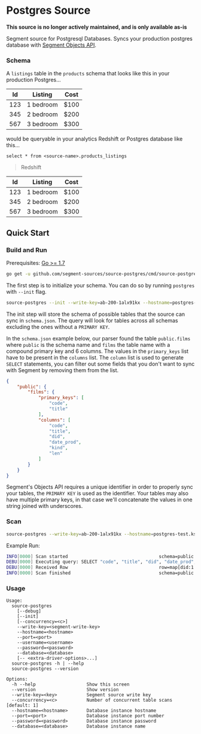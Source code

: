# Postgres Source

**This source is no longer actively maintained, and is only available as-is**

Segment source for Postgresql Databases. Syncs your production postgres database with [Segment Objects API](https://github.com/segmentio/objects-go).

### Schema
A `listings` table in the `products` schema that looks like this in your production Postgres...

| Id  | Listing    | Cost  |
| ----|:-----------:|:-----:|
| 123 | 1 bedroom   | $100|
| 345 | 2 bedroom   | $200|
| 567 | 3 bedroom   | $300|

would be queryable in your analytics Redshift or Postgres database like this...

```select * from <source-name>.products_listings```

> Redshift

| Id  | Listing    | Cost  |
| ----|:-----------:|:-----:|
| 123 | 1 bedroom   | $100|
| 345 | 2 bedroom   | $200|
| 567 | 3 bedroom   | $300|


## Quick Start

### Build and Run
Prerequisites: [Go >= 1.7](https://golang.org/doc/install)

```bash
go get -u github.com/segment-sources/source-postgres/cmd/source-postgres/
```

The first step is to initialize your schema. You can do so by running `postgres` with `--init` flag.
```bash
source-postgres --init --write-key=ab-200-1alx91kx --hostname=postgres-test.ksdg31bcms.us-west-2.rds.amazonaws.com --port=5432 --username=segment --password=cndgks8102baajls --database=segment -- sslmode=prefer
```
The init step will store the schema of possible tables that the source can sync in `schema.json`. The query will look for tables across all schemas excluding the ones without a `PRIMARY KEY`.

In the `schema.json` example below, our parser found the table `public.films` where `public` is the schema name and `films` the table name with a compound primary key and 6 columns. The values in the `primary_keys` list have to be present in the `columns` list. The `column` list is used to generate `SELECT` statements, you can filter out some fields that you don't want to sync with Segment by removing them from the list.
```json
{
	"public": {
		"films": {
			"primary_keys": [
				"code",
				"title"
			],
			"columns": [
				"code",
				"title",
				"did",
				"date_prod",
				"kind",
				"len"
			]
		}
	}
}
```


Segment's Objects API requires a unique identifier in order to properly sync your tables, the `PRIMARY KEY` is used as the identifier. Your tables may also have multiple primary keys, in that case we'll concatenate the values in one string joined with underscores.


### Scan
```bash
source-postgres --write-key=ab-200-1alx91kx --hostname=postgres-test.ksdg31bcms.us-west-2.rds.amazonaws.com --port=5432 --username=segment --password=cndgks8102baajls --database=segment -- sslmode=prefer
```

Example Run:
```bash
INFO[0000] Scan started                                  schema=public table=films
DEBU[0000] Executing query: SELECT "code", "title", "did", "date_prod", "kind", "len" FROM "public"."films"
DEBU[0000] Received Row                                  row=map[did:1 date_prod:<nil> kind:<nil> len:<nil> code:1     title:title] schema=public table=films
INFO[0000] Scan finished                                 schema=public table=films
```

### Usage
```
Usage:
  source-postgres
    [--debug]
    [--init]
    [--concurrency=<c>]
    --write-key=<segment-write-key>
    --hostname=<hostname>
    --port=<port>
    --username=<username>
    --password=<password>
    --database=<database>
    [-- <extra-driver-options>...]
  source-postgres -h | --help
  source-postgres --version

Options:
  -h --help                   Show this screen
  --version                   Show version
  --write-key=<key>           Segment source write key
  --concurrency=<c>           Number of concurrent table scans [default: 1]
  --hostname=<hostname>       Database instance hostname
  --port=<port>               Database instance port number
  --password=<password>       Database instance password
  --database=<database>       Database instance name
```
